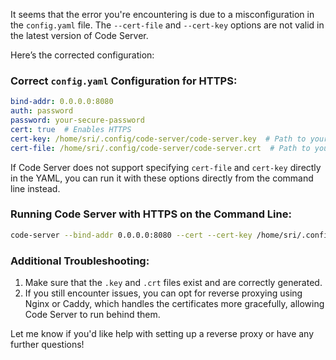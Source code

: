 It seems that the error you're encountering is due to a misconfiguration in the `config.yaml` file. The `--cert-file` and `--cert-key` options are not valid in the latest version of Code Server.

Here’s the corrected configuration:

### Correct `config.yaml` Configuration for HTTPS:
```yaml
bind-addr: 0.0.0.0:8080
auth: password
password: your-secure-password
cert: true  # Enables HTTPS
cert-key: /home/sri/.config/code-server/code-server.key  # Path to your key file
cert-file: /home/sri/.config/code-server/code-server.crt  # Path to your certificate file
```

If Code Server does not support specifying `cert-file` and `cert-key` directly in the YAML, you can run it with these options directly from the command line instead.

### Running Code Server with HTTPS on the Command Line:

```bash
code-server --bind-addr 0.0.0.0:8080 --cert --cert-key /home/sri/.config/code-server/code-server.key --cert-file /home/sri/.config/code-server/code-server.crt
```

### Additional Troubleshooting:
1. Make sure that the `.key` and `.crt` files exist and are correctly generated.
2. If you still encounter issues, you can opt for reverse proxying using Nginx or Caddy, which handles the certificates more gracefully, allowing Code Server to run behind them.

Let me know if you'd like help with setting up a reverse proxy or have any further questions!
